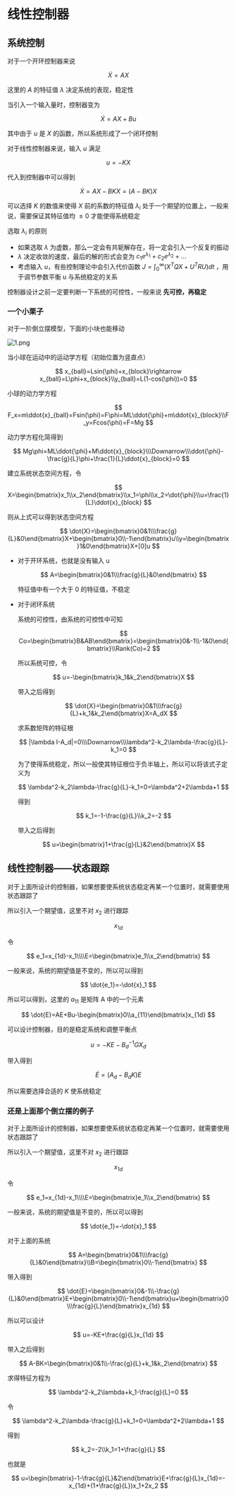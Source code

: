 # 线性控制器

## 系统控制

对于一个开环控制器来说

$$
\dot{X}=AX
$$

这里的 $A$ 的特征值 $\lambda$ 决定系统的表现，稳定性

当引入一个输入量时，控制器变为

$$
\dot{X}=AX+Bu
$$

其中由于 $u$ 是 $X$ 的函数，所以系统形成了一个闭环控制

对于线性控制器来说，输入 $u$ 满足

$$
u=-KX
$$

代入到控制器中可以得到

$$
\dot{X}=AX-BKX=(A-BK)X
$$

可以选择 $K$ 的数值来使得 $X$ 前的系数的特征值 $\lambda_i$ 处于一个期望的位置上，一般来说，需要保证其特征值均 $≤0$ 才能使得系统稳定

选取 $\lambda_i$ 的原则

- 如果选取 $\lambda$ 为虚数，那么一定会有共轭解存在，将一定会引入一个反复的振动
- $\lambda$ 决定收敛的速度，最后的解的形式会变为 $c_1e^{\lambda_1}+c_2e^{\lambda_2}+...$
- 考虑输入 $u$，有些控制理论中会引入代价函数 $J=\int_0^{\infty}(X^TQX+U^TRU)dt$ ，用于调节参数平衡 u 与系统稳定的关系

控制器设计之前一定要判断一下系统的可控性，一般来说 **先可控，再稳定**

### 一个小栗子

对于一阶倒立摆模型，下面的小块也能移动

![1.png](image/1.png)

当小球在运动中的运动学方程（初始位置为竖直点）

$$
x_{ball}=Lsin(\phi)+x_{block}\rightarrow x_{ball}=L\phi+x_{block}\\y_{ball}=L(1-cos(\phi))=0
$$

小球的动力学方程

$$
F_x=m\ddot{x}_{ball}=Fsin(\phi)=F\phi=ML\ddot{\phi}+m\ddot{x}_{block}\\F_y=Fcos(\phi)=F=Mg
$$

动力学方程化简得到

$$
Mg\phi=ML\ddot{\phi}+M\ddot{x}_{block}\\\Downarrow\\\ddot{\phi}-\frac{g}{L}\phi+\frac{1}{L}\ddot{x}_{block}=0
$$

建立系统状态空间方程，令

$$
X=\begin{bmatrix}x_1\\x_2\end{bmatrix}\\x_1=\phi\\x_2=\dot{\phi}\\u=\frac{1}{L}\ddot{x}_{block}
$$

则从上式可以得到状态空间方程

$$
\dot{X}=\begin{bmatrix}0&1\\\frac{g}{L}&0\end{bmatrix}X+\begin{bmatrix}0\\-1\end{bmatrix}u\\y=\begin{bmatrix}1&0\end{bmatrix}X+[0]u
$$

- 对于开环系统，也就是没有输入 u
    
    $$
    A=\begin{bmatrix}0&1\\\frac{g}{L}&0\end{bmatrix}
    $$
    
    特征值中有一个大于 0 的特征值，不稳定
    
- 对于闭环系统
    
    系统的可控性，由系统的可控性中可知
    
    $$
    Co=\begin{bmatrix}B&AB\end{bmatrix}=\begin{bmatrix}0&-1\\-1&0\end{bmatrix}\\Rank(Co)=2
    $$
    
    所以系统可控，令
    
    $$
    u=-\begin{bmatrix}k_1&k_2\end{bmatrix}X
    $$
    
    带入之后得到
    
    $$
    \dot{X}=\begin{bmatrix}0&1\\\frac{g}{L}+k_1&k_2\end{bmatrix}X=A_dX
    $$
    
    求系数矩阵的特征根
    
    $$
    |\lambda I-A_d|=0\\\Downarrow\\\lambda^2-k_2\lambda-\frac{g}{L}-k_1=0
    $$
    
    为了使得系统稳定，所以一般使其特征根位于负半轴上，所以可以将该式子定义为
    
    $$
    \lambda^2-k_2\lambda-\frac{g}{L}-k_1=0=\lambda^2+2\lambda+1
    $$
    
    得到
    
    $$
    k_1=-1-\frac{g}{L}\\k_2=-2
    $$
    
    带入之后得到
    
    $$
    u=\begin{bmatrix}1+\frac{g}{L}&2\end{bmatrix}X
    $$
    

## 线性控制器——状态跟踪

对于上面所设计的控制器，如果想要使系统状态稳定再某一个位置时，就需要使用状态跟踪了

所以引入一个期望值，这里不对 $x_2$ 进行跟踪

$$
x_{1d}
$$

令

$$
e_1=x_{1d}-x_1\\\\E=\begin{bmatrix}e_1\\x_2\end{bmatrix}
$$

一般来说，系统的期望值是不变的，所以可以得到

$$
\dot{e_1}=-\dot{x}_1
$$

所以可以得到，这里的 $a_{11}$ 是矩阵 A 中的一个元素

$$
\dot{E}=AE+Bu-\begin{bmatrix}0\\a_{11}\end{bmatrix}x_{1d}
$$

可以设计控制器，目的是稳定系统和调整平衡点

$$
u=-KE-B_d^{-1}GX_d
$$

带入得到

$$
\dot{E}=(A_d-B_dK)E
$$

所以需要选择合适的 $K$ 使系统稳定

### 还是上面那个倒立摆的例子

对于上面所设计的控制器，如果想要使系统状态稳定再某一个位置时，就需要使用状态跟踪了

所以引入一个期望值，这里不对 $x_2$ 进行跟踪

$$
x_{1d}
$$

令

$$
e_1=x_{1d}-x_1\\\\E=\begin{bmatrix}e_1\\x_2\end{bmatrix}
$$

一般来说，系统的期望值是不变的，所以可以得到

$$
\dot{e_1}=-\dot{x}_1
$$

对于上面的系统

$$
A=\begin{bmatrix}0&1\\\frac{g}{L}&0\end{bmatrix}\\B=\begin{bmatrix}0\\-1\end{bmatrix}
$$

带入得到

$$
\dot{E}=\begin{bmatrix}0&-1\\-\frac{g}{L}&0\end{bmatrix}E+\begin{bmatrix}0\\-1\end{bmatrix}u+\begin{bmatrix}0\\\frac{g}{L}\end{bmatrix}x_{1d}
$$

所以可以设计

$$
u=-KE+\frac{g}{L}x_{1d}
$$

带入之后得到

$$
A-BK=\begin{bmatrix}0&1\\-\frac{g}{L}+k_1&k_2\end{bmatrix}
$$

求得特征方程为

$$
\lambda^2-k_2\lambda+k_1-\frac{g}{L}=0
$$

令

$$
\lambda^2-k_2\lambda-\frac{g}{L}+k_1=0=\lambda^2+2\lambda+1
$$

得到

$$
k_2=-2\\k_1=1+\frac{g}{L}
$$

也就是

$$
u=\begin{bmatrix}-1-\frac{g}{L}&2\end{bmatrix}E+\frac{g}{L}x_{1d}=-x_{1d}+(1+\frac{g}{L})x_1+2x_2
$$